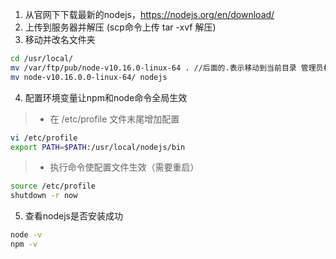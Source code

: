1. 从官网下下载最新的nodejs，https://nodejs.org/en/download/
2. 上传到服务器并解压 (scp命令上传 tar -xvf 解压)
3. 移动并改名文件夹
```bash
cd /usr/local/
mv /var/ftp/pub/node-v10.16.0-linux-64 . //后面的.表示移动到当前目录 管理员权限需要加sudo
mv node-v10.16.0.0-linux-64/ nodejs
```
4. 配置环境变量让npm和node命令全局生效
> - 在 /etc/profile 文件末尾增加配置
```bash
vi /etc/profile
export PATH=$PATH:/usr/local/nodejs/bin
```
> - 执行命令使配置文件生效（需要重启）
```bash
source /etc/profile
shutdown -r now
```
5. 查看nodejs是否安装成功
```bash
node -v
npm -v
```